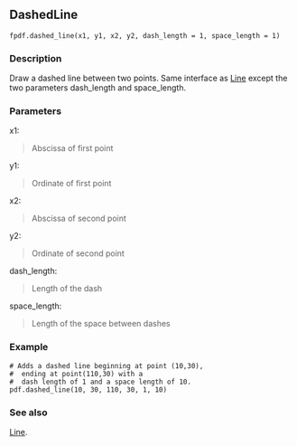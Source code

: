 ## DashedLine ##

```
fpdf.dashed_line(x1, y1, x2, y2, dash_length = 1, space_length = 1)
```

### Description ###

Draw a dashed line between two points. Same interface as [Line](Line.md) except the two parameters dash\_length and space\_length.

### Parameters ###

x1:
> Abscissa of first point

y1:
> Ordinate of first point

x2:
> Abscissa of second point

y2:
> Ordinate of second point

dash\_length:
> Length of the dash

space\_length:
> Length of the space between dashes

### Example ###

```
# Adds a dashed line beginning at point (10,30), 
#  ending at point(110,30) with a 
#  dash length of 1 and a space length of 10.
pdf.dashed_line(10, 30, 110, 30, 1, 10)
```

### See also ###

[Line](Line.md).

